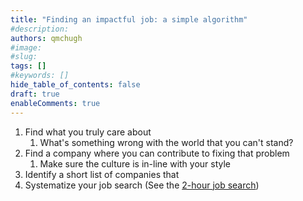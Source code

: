 ```yaml
---
title: "Finding an impactful job: a simple algorithm"
#description: 
authors: qmchugh
#image: 
#slug: 
tags: []
#keywords: []
hide_table_of_contents: false
draft: true
enableComments: true
---
```


1. Find what you truly care about
   1. What's something wrong with the world that you can't stand?
2. Find a company where you can contribute to fixing that problem
   1. Make sure the culture is in-line with your style
3. Identify a short list of companies that 
3. Systematize your job search (See the [2-hour job search](https://youtu.be/mvcXB_yYDkA))

